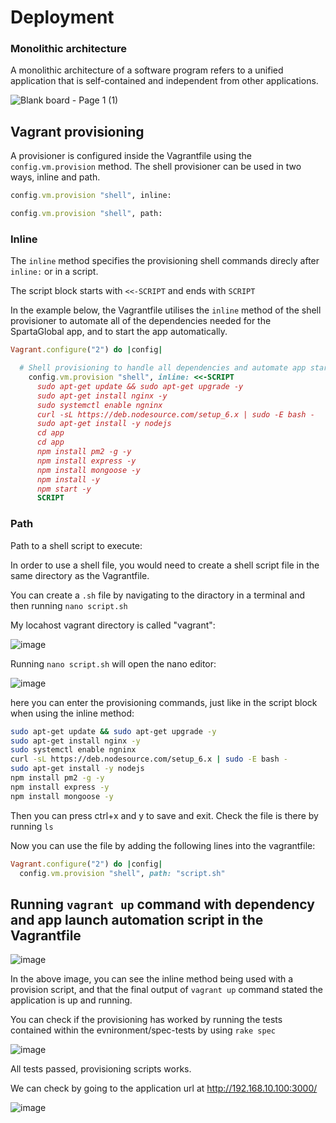# Deployment
### Monolithic architecture
A monolithic architecture of a software program refers to a unified application that is self-contained and independent from other applications.


![Blank board - Page 1 (1)](https://user-images.githubusercontent.com/110176257/184701206-059dceb1-7751-4f5e-993e-513e1a811a31.png)

## Vagrant provisioning
A provisioner is configured inside the Vagrantfile using the `config.vm.provision` method.
The shell provisioner can be used in two ways, inline and path.
```ruby
config.vm.provision "shell", inline:
```
```ruby
config.vm.provision "shell", path:
```
### Inline
The `inline` method specifies the provisioning shell commands direcly after `inline:` or in a script. 

The script block starts with `<<-SCRIPT` and ends with `SCRIPT`

In the example below, the Vagrantfile utilises the `inline` method of the shell provisioner to automate all of the dependencies needed for the SpartaGlobal app, and to start the app automatically.
```ruby
Vagrant.configure("2") do |config|

  # Shell provisioning to handle all dependencies and automate app start
    config.vm.provision "shell", inline: <<-SCRIPT
      sudo apt-get update && sudo apt-get upgrade -y
      sudo apt-get install nginx -y
      sudo systemctl enable ngninx 
      curl -sL https://deb.nodesource.com/setup_6.x | sudo -E bash - 
      sudo apt-get install -y nodejs
      cd app
      cd app
      npm install pm2 -g -y
      npm install express -y
      npm install mongoose -y
      npm install -y
      npm start -y
      SCRIPT
```

### Path
Path to a shell script to execute:

In order to use a shell file, you would need to create a shell script file in the same directory as the Vagrantfile.

You can create a `.sh` file by navigating to the diractory in a terminal and then running `nano script.sh`

My locahost vagrant directory is called "vagrant":

![image](https://user-images.githubusercontent.com/110176257/184713983-7f92182a-cec1-4249-9437-34f1c1882645.png)

Running `nano script.sh` will open the nano editor:

![image](https://user-images.githubusercontent.com/110176257/184715430-e65e47cd-c927-450b-ad8c-e35bf416c521.png)

here you can enter the provisioning commands, just like in the script block when using the inline method:
```bash
sudo apt-get update && sudo apt-get upgrade -y
sudo apt-get install nginx -y
sudo systemctl enable ngninx 
curl -sL https://deb.nodesource.com/setup_6.x | sudo -E bash - 
sudo apt-get install -y nodejs
npm install pm2 -g -y
npm install express -y
npm install mongoose -y
```
Then you can press ctrl+x and y to save and exit.
Check the file is there by running `ls`

Now you can use the file by adding the following lines into the vagrantfile:
```ruby
Vagrant.configure("2") do |config|
  config.vm.provision "shell", path: "script.sh"
```

## Running `vagrant up` command with dependency and app launch automation script in the Vagrantfile

![image](https://user-images.githubusercontent.com/110176257/184716378-61f2dfa5-4b8e-4281-b6ba-4d5ec48a59eb.png)

In the above image, you can see the inline method being used with a provision script, and that the final output of `vagrant up` command stated the application is up and running. 

You can check if the provisioning has worked by running the tests contained within the evnironment/spec-tests by using `rake spec`

![image](https://user-images.githubusercontent.com/110176257/184719007-4a050cf7-266b-4373-bac2-78eeb547e8bc.png)

All tests passed, provisioning scripts works.

We can check by going to the application url at http://192.168.10.100:3000/

![image](https://user-images.githubusercontent.com/110176257/184716733-f4ffd20b-d7ae-40f9-b1ac-cac483347f9c.png)



